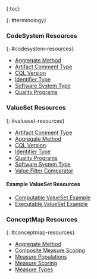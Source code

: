 {:toc}

{: #terminology}

### CodeSystem Resources
{: #codesystem-resources}

-  [Aggregate Method](CodeSystem-aggregate-method.html)
-  [Artifact Comment Type](CodeSystem-artifact-comment-type.html)
-  [CQL Version](CodeSystem-cql-version.html)
-  [Identifier Type](CodeSystem-identifier-type.html)
-  [Software System Type](CodeSystem-software-system-type.html)
-  [Quality Programs](CodeSystem-quality-programs.html)

### ValueSet Resources
{: #valueset-resources}

-  [Artifact Comment Type](ValueSet-artifact-comment-type.html)
-  [Aggregate Method](ValueSet-aggregate-method.html)
-  [CQL Version](ValueSet-cql-version.html)
-  [Identifier Type](ValueSet-identifier-type.html)
-  [Quality Programs](ValueSet-quality-programs.html)
-  [Software System Type](ValueSet-software-system-type.html)
-  [Value Filter Comparator](ValueSet-value-filter-comparator.html)

#### Example ValueSet Resources

- [Computable ValueSet Example](ValueSet-computable-example.html)
- [Executable ValueSet Example](ValueSet-executable-example.html)

### ConceptMap Resources
{: #conceptmap-resources}

-  [Aggregate Method](ConceptMap-aggregate-method.html)
-  [Composite Measure Scoring](ConceptMap-composite-measure-scoring.html)
-  [Measure Populations](ConceptMap-measure-populations.html)
-  [Measure Scoring](ConceptMap-measure-scoring.html)
-  [Measure Types](ConceptMap-measure-types.html)
